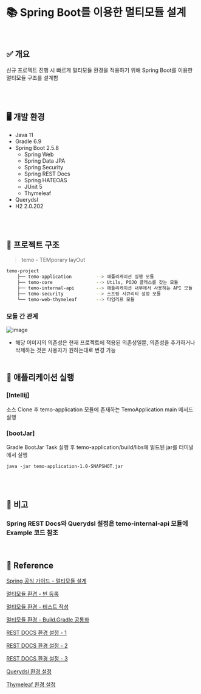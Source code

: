 # 📚 Spring Boot를 이용한 멀티모듈 설계

<br/>

##  ✅ 개요
신규 프로젝트 진행 시 빠르게 멀티모듈 환경을 적용하기 위해 Spring Boot를 이용한 멀티모듈 구조를 설계함

<br/><br/>


## 🖥 개발 환경
 - Java 11
 - Gradle 6.9
 - Spring Boot 2.5.8
   - Spring Web
   - Spring Data JPA
   - Spring Security
   - Spring REST Docs
   - Spring HATEOAS
   - JUnit 5
   - Thymeleaf
 - Querydsl
 - H2 2.0.202

<br/><br/>

## 📜 프로젝트 구조

> temo -   TEMporary layOut



``` bash
temo-project
    ├── temo-application         --> 애플리케이션 실행 모듈
    ├── temo-core                --> Utils, POJO 클래스를 갖는 모듈
    ├── temo-internal-api        --> 애플리케이션 내부에서 사용하는 API 모듈
    ├── temo-security            --> 스프링 시큐리티 설정 모듈
    └── temo-web-thymeleaf       --> 타임리프 모듈
```

### 모듈 간 관계
![image](https://user-images.githubusercontent.com/61148082/147764691-34911f26-06f3-474a-ad41-3732f586fc42.png)
- 해당 이미지의 의존성은 현재 프로젝트에 적용된 의존성일뿐, 의존성을 추가하거나 삭제하는 것은 사용자가 원하는대로 변경 가능
<br/><br/>


## 🔄 애플리케이션 실행
### [Intellij]
소스 Clone 후 temo-application 모듈에 존재하는 TemoApplication main 메서드 실행

### [bootJar]
Gradle BootJar Task 실행 후 temo-application/build/libs에 빌드된 jar를 터미널에서 실행
```
java -jar temo-application-1.0-SNAPSHOT.jar
```

<br/><br/>
## 📑 비고
### Spring REST Docs와 Querydsl 설정은 temo-internal-api 모듈에 Example 코드 참조


<br/>



## 📌 Reference
[Spring 공식 가이드 - 멀티모듈 설계]()

[멀티모듈 환경 - 빈 등록](https://stackoverflow.com/questions/41430051/scan-components-of-different-maven-modules-jars-in-a-spring-boot-application)

[멀티모듈 환경 -  테스트 작성](https://jojoldu.tistory.com/123)

[멀티모듈 환경 - Build.Gradle 공통화](https://lemontia.tistory.com/1013)

[REST DOCS 환경 설정 - 1](https://garve32.tistory.com/38)

[REST DOCS 환경 설정 - 2](https://gaemi606.tistory.com/entry/Spring-Boot-REST-Docs-%EC%A0%81%EC%9A%A9%ED%95%98%EA%B8%B0)

[REST DOCS 환경 설정 - 3](https://godekdls.github.io/Spring%20REST%20Docs/workingwithaciidoctor/)

[Querydsl 환경 설정](https://jaime-note.tistory.com/67)

[Thymeleaf 환경 설정](https://bamdule.tistory.com/30)


